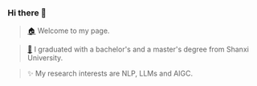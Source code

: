 
### Hi there 👋
<!--
**illiterate/illiterate** is a ✨ _special_ ✨ repository because its `README.md` (this file) appears on your GitHub profile.

Here are some ideas to get you started:

- 🔭 I’m currently working on ...
- 🌱 I’m currently learning ...
- 👯 I’m looking to collaborate on ...
- 🤔 I’m looking for help with ...
- 💬 Ask me about ...
- 📫 How to reach me: ...
- 😄 Pronouns: ...
- ⚡ Fun fact: ...
-->
> [🏠](https://illiterate.top) Welcome to my page.

> [🏫](http://cs.sxu.edu.cn) I graduated with a bachelor's and a master's degree from Shanxi University.

> ✨  My research interests are NLP, LLMs and AIGC.
